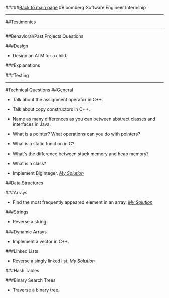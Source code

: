 #####[Back to main page](../README.md)
#Bloomberg Software Engineer Internship

-----------
##Testimonies

----------------
##Behavioral/Past Projects Questions

###Design
- Design an ATM for a child.

###Explanations

###Testing

------------
#Technical Questions
##General
- Talk about the assignment operator in C++.

- Talk about copy constructors in C++.

- Name as many differences as you can between abstract classes and interfaces in Java.

- What is a pointer? What operations can you do with pointers?

- What is a static function in C?

- What's the difference between stack memory and heap memory?

- What is a class?

- Implement BigInteger. [*My Solution*](./general/BigInt.java)

##Data Structures

###Arrays
- Find the most frequently appeared element in an array. [*My Solution*](./arrays/ModeOfArray.java)

###Strings
- Reverse a string.

###Dynamic Arrays
- Implement a vector in C++.

###Linked Lists
- Reverse a singly linked list. [*My Solution*](./linked-lists/LinkedList.java)

###Hash Tables

###Binary Search Trees
- Traverse a binary tree.
